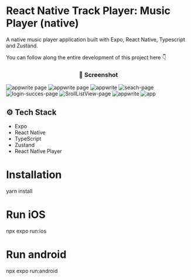 # React Native Track Player: Music Player (native)

A native music player application built with Expo, React Native, Typescript and Zustand.

You can follow along the entire development of this project here 👇

<h3 align="center"> 📸 Screenshot</h3>
  
  ![appwrite page](/songs.png)
  ![appwrite page](/search.png)
  ![appwrite](/selected-artist.png)
  ![seach-page](/add-fav.png)
  ![login-succes-page](/active.png)
  ![SrollListView-page](/artist.png)
  ![appwrite](/queue-concept.png)
  ![app](/queue-concept-2.png)

## <a name="tech-stack">⚙️ Tech Stack</a>

- Expo
- React Native
- TypeScript
- Zustand
- React Native Player

# Installation

yarn install

# Run iOS

npx expo run:ios

# Run android

npx expo run:android
